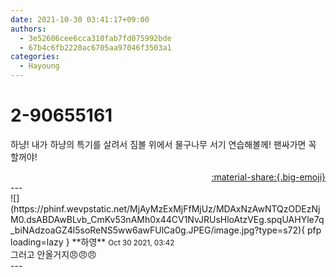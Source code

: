 ```yaml
---
date: 2021-10-30 03:41:17+09:00
authors:
  - 3e52606cee6cca310fab7fd075992bde
  - 67b4c6fb2220ac6705aa97046f3503a1
categories:
  - Hayoung
---
```


# 2-90655161

<div class="post-container" markdown="1">
<div class="content-container md-sidebar__scrollwrap" markdown="1">

하냥! 내가 하냥의 특기를 살려서 짐볼 위에서 물구나무 서기 연습해볼께! 팬싸가면 꼭 할꺼야!

</div>
</div>

<div style="text-align: right;" markdown="1">
<a href="https://weverse.io/fromis9/fanpost/2-90655161" style="text-align: right;">:material-share:{.big-emoji}</a>
</div>
---

<div class="comments-container md-sidebar__scrollwrap" markdown="1">
<div class="comment" markdown="1">
<div class='id-container' markdown="1">
![](https://phinf.wevpstatic.net/MjAyMzExMjFfMjUz/MDAxNzAwNTQzODEzNjM0.dsABDAwBLvb_CmKv53nAMh0x44CV1NvJRUsHloAtzVEg.spqUAHYle7q_biNAdzoaGZ4l5soReNS5ww6awFUlCa0g.JPEG/image.jpg?type=s72){ pfp loading=lazy }
**<span class="artist">하영</span>** <small>Oct 30 2021, 03:42</small><br>
</div>
<div class='comment-body' markdown="1">
그러고 안올거지😠😠😠
</div>
</div>
</div>
---

